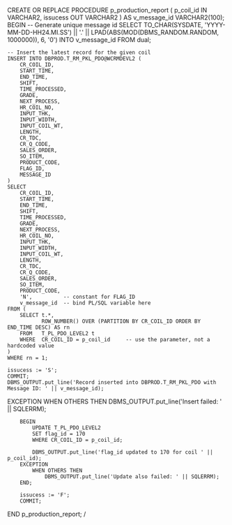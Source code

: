CREATE OR REPLACE PROCEDURE p_production_report (
    p_coil_id IN  VARCHAR2,
    issucess  OUT VARCHAR2
)
AS
    v_message_id  VARCHAR2(100);
BEGIN
    -- Generate unique message id
    SELECT TO_CHAR(SYSDATE, 'YYYY-MM-DD-HH24.MI.SS') || '.' ||
           LPAD(ABS(MOD(DBMS_RANDOM.RANDOM, 1000000)), 6, '0')
    INTO v_message_id
    FROM dual;

    -- Insert the latest record for the given coil
    INSERT INTO DBPROD.T_RM_PKL_PDO@WCRMDEVL2 (
        CR_COIL_ID,
        START_TIME,
        END_TIME,
        SHIFT,
        TIME_PROCESSED,
        GRADE,
        NEXT_PROCESS,
        HR_COIL_NO,
        INPUT_THK,
        INPUT_WIDTH,
        INPUT_COIL_WT,
        LENGTH,
        CR_TDC,
        CR_Q_CODE,
        SALES_ORDER,
        SO_ITEM,
        PRODUCT_CODE,
        FLAG_ID,
        MESSAGE_ID
    )
    SELECT
        CR_COIL_ID,
        START_TIME,
        END_TIME,
        SHIFT,
        TIME_PROCESSED,
        GRADE,
        NEXT_PROCESS,
        HR_COIL_NO,
        INPUT_THK,
        INPUT_WIDTH,
        INPUT_COIL_WT,
        LENGTH,
        CR_TDC,
        CR_Q_CODE,
        SALES_ORDER,
        SO_ITEM,
        PRODUCT_CODE,
        'N',          -- constant for FLAG_ID
        v_message_id  -- bind PL/SQL variable here
    FROM (
        SELECT t.*,
               ROW_NUMBER() OVER (PARTITION BY CR_COIL_ID ORDER BY END_TIME DESC) AS rn
        FROM   T_PL_PDO_LEVEL2 t
        WHERE  CR_COIL_ID = p_coil_id     -- use the parameter, not a hardcoded value
    )
    WHERE rn = 1;

    issucess := 'S';
    COMMIT;
    DBMS_OUTPUT.put_line('Record inserted into DBPROD.T_RM_PKL_PDO with Message ID: ' || v_message_id);

EXCEPTION
    WHEN OTHERS THEN
        DBMS_OUTPUT.put_line('Insert failed: ' || SQLERRM);

        BEGIN
            UPDATE T_PL_PDO_LEVEL2
            SET flag_id = 170
            WHERE CR_COIL_ID = p_coil_id;

            DBMS_OUTPUT.put_line('flag_id updated to 170 for coil ' || p_coil_id);
        EXCEPTION
            WHEN OTHERS THEN
                DBMS_OUTPUT.put_line('Update also failed: ' || SQLERRM);
        END;

        issucess := 'F';
        COMMIT;
END p_production_report;
/